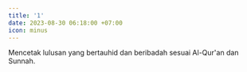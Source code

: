 ```yaml
---
title: '1'
date: 2023-08-30 06:18:00 +07:00
icon: minus
---
```


Mencetak lulusan yang bertauhid dan beribadah sesuai Al-Qur'an dan Sunnah.